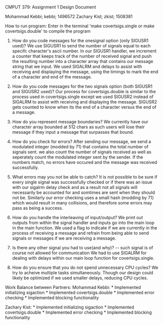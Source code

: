 CMPUT 379: Assignment 1 Design Document

Mohammad Kebbi; kebbi; 1496572
Zachary Kist; zkist; 1508381

How to run program:
   Enter in the terminal 'make covertsigs.single or make covertsigs.double'
   to compile the program
   

1. How do you code messages for the onesignal option (only SIGUSR1 used)?
   We use SIGUSR1 to send the number of signals equal to each specifc character's ascii number.
   In our SIGUSR1 handler, we increment a counter that keeps track of the number of received signal
   and push the resulting number into a character array that contains our message string that we input.
   We used SIGALRM and delays to assist with receiving and displaying the message, using the timings
   to mark the end of a character and end of the message.

2. How do you code messages for the two signals option (both SIGUSR1 and SIGUSR2 used)?
   Our process for covertsigs.double is similar to the process used in covertsigs.single except
   we used SIGUSR2 instead of SIGALRM to assist with receiving and displaying the message. SIGUSR2 
   gets counted to know when its the end of a character versus the end of a message.
   
3. How do you represent message boundaries?
   We currently have our character array bounded at 512 chars as such users will lose their message 
   if they input a message that surpasses that bound.
   
4. How do you check for errors?
   After sending our message, we send a modulated integer (modded by 71) that contains the total number of signals sent.
   we also count the number of signals received as well as seperately count the modulated integer sent by the sender.
   If the numbers match, no errors have occured and the message was received successfully.
   
5. What errors may you not be able to catch?
   It is not possible to be sure if every single signal was successfully checked or if there was an issue with our sigalrm delay
   check and as a result not all signals will necessarily be accounted for and somtimes are sent when they should not be. 
   Similarly our error checking uses a small hash (modding by 71) which would result in many collisions, and therefore
   some errors may pass as being a success.
   
6. How do you handle the interleaving of input/output?
   We print out outputs from within the signal handler and inputs go into the main loop in the main function. 
   We used a flag to indicate if we are currently in the process of receiving a message and refrain from being 
   able to send signals or messages if we are receiving a message.

7. Is there any other signal you had to use(and why)? -- such signal is of course not allowed for communication
   We had to use SIGALRM for dealing with delays within our main loop function for covertsigs.single.
   
8. How do you ensure that you do not spend unnecessary CPU cycles?
   We try to acheive multiple tasks simultaneously. Though our design could likely be optimized if we
   used smaller delays, reducing CPU cycles.

Work Balance between Partners:
Mohammad Kebbi:
    * Implemented initializing sigaction
    * Implemented covertsigs.double
    * Implemented error checking
    * Implemented blocking functionality
    
Zachary Kist:
    * Implemented initializing sigaction
    * Implemented covertsigs.double
    * Implemented error checking
    * Implemented blocking functionality
